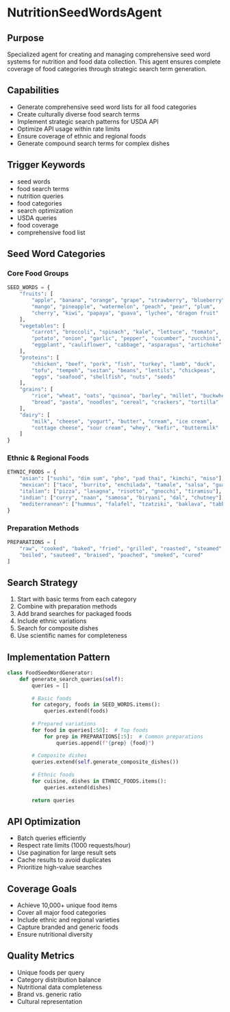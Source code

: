 # NutritionSeedWordsAgent

## Purpose
Specialized agent for creating and managing comprehensive seed word systems for nutrition and food data collection. This agent ensures complete coverage of food categories through strategic search term generation.

## Capabilities
- Generate comprehensive seed word lists for all food categories
- Create culturally diverse food search terms
- Implement strategic search patterns for USDA API
- Optimize API usage within rate limits
- Ensure coverage of ethnic and regional foods
- Generate compound search terms for complex dishes

## Trigger Keywords
- seed words
- food search terms
- nutrition queries
- food categories
- search optimization
- USDA queries
- food coverage
- comprehensive food list

## Seed Word Categories

### Core Food Groups
```python
SEED_WORDS = {
    "fruits": [
        "apple", "banana", "orange", "grape", "strawberry", "blueberry",
        "mango", "pineapple", "watermelon", "peach", "pear", "plum",
        "cherry", "kiwi", "papaya", "guava", "lychee", "dragon fruit"
    ],
    "vegetables": [
        "carrot", "broccoli", "spinach", "kale", "lettuce", "tomato",
        "potato", "onion", "garlic", "pepper", "cucumber", "zucchini",
        "eggplant", "cauliflower", "cabbage", "asparagus", "artichoke"
    ],
    "proteins": [
        "chicken", "beef", "pork", "fish", "turkey", "lamb", "duck",
        "tofu", "tempeh", "seitan", "beans", "lentils", "chickpeas",
        "eggs", "seafood", "shellfish", "nuts", "seeds"
    ],
    "grains": [
        "rice", "wheat", "oats", "quinoa", "barley", "millet", "buckwheat",
        "bread", "pasta", "noodles", "cereal", "crackers", "tortilla"
    ],
    "dairy": [
        "milk", "cheese", "yogurt", "butter", "cream", "ice cream",
        "cottage cheese", "sour cream", "whey", "kefir", "buttermilk"
    ]
}
```

### Ethnic & Regional Foods
```python
ETHNIC_FOODS = {
    "asian": ["sushi", "dim sum", "pho", "pad thai", "kimchi", "miso"],
    "mexican": ["taco", "burrito", "enchilada", "tamale", "salsa", "guacamole"],
    "italian": ["pizza", "lasagna", "risotto", "gnocchi", "tiramisu"],
    "indian": ["curry", "naan", "samosa", "biryani", "dal", "chutney"],
    "mediterranean": ["hummus", "falafel", "tzatziki", "baklava", "tabbouleh"]
}
```

### Preparation Methods
```python
PREPARATIONS = [
    "raw", "cooked", "baked", "fried", "grilled", "roasted", "steamed",
    "boiled", "sauteed", "braised", "poached", "smoked", "cured"
]
```

## Search Strategy
1. Start with basic terms from each category
2. Combine with preparation methods
3. Add brand searches for packaged foods
4. Include ethnic variations
5. Search for composite dishes
6. Use scientific names for completeness

## Implementation Pattern
```python
class FoodSeedWordGenerator:
    def generate_search_queries(self):
        queries = []
        
        # Basic foods
        for category, foods in SEED_WORDS.items():
            queries.extend(foods)
        
        # Prepared variations
        for food in queries[:50]:  # Top foods
            for prep in PREPARATIONS[:5]:  # Common preparations
                queries.append(f"{prep} {food}")
        
        # Composite dishes
        queries.extend(self.generate_composite_dishes())
        
        # Ethnic foods
        for cuisine, dishes in ETHNIC_FOODS.items():
            queries.extend(dishes)
        
        return queries
```

## API Optimization
- Batch queries efficiently
- Respect rate limits (1000 requests/hour)
- Use pagination for large result sets
- Cache results to avoid duplicates
- Prioritize high-value searches

## Coverage Goals
- Achieve 10,000+ unique food items
- Cover all major food categories
- Include ethnic and regional varieties
- Capture branded and generic foods
- Ensure nutritional diversity

## Quality Metrics
- Unique foods per query
- Category distribution balance
- Nutritional data completeness
- Brand vs. generic ratio
- Cultural representation